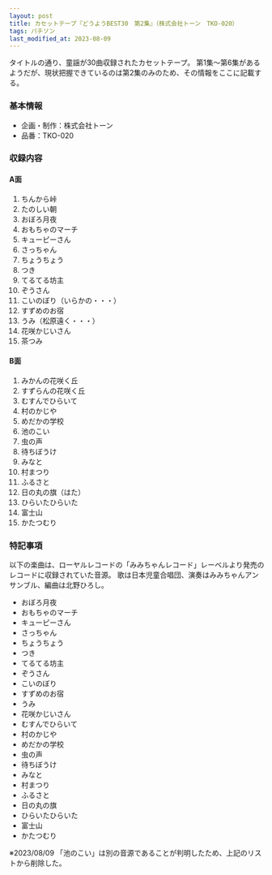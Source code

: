 ```yaml
---
layout: post
title: カセットテープ『どうようBEST30　第2集』（株式会社トーン　TKO-020）
tags: パチソン
last_modified_at: 2023-08-09
---
```

タイトルの通り、童謡が30曲収録されたカセットテープ。
第1集～第6集があるようだが、現状把握できているのは第2集のみのため、その情報をここに記載する。

### 基本情報

* 企画・制作：株式会社トーン
* 品番：TKO-020

### 収録内容

#### A面

1. ちんから峠
1. たのしい朝
1. おぼろ月夜
1. おもちゃのマーチ
1. キューピーさん
1. さっちゃん
1. ちょうちょう
1. つき
1. てるてる坊主
1. ぞうさん
1. こいのぼり（いらかの・・・）
1. すずめのお宿
1. うみ（松原遠く・・・）
1. 花咲かじいさん
1. 茶つみ

#### B面

1. みかんの花咲く丘
1. すずらんの花咲く丘
1. むすんでひらいて
1. 村のかじや
1. めだかの学校
1. 池のこい
1. 虫の声
1. 待ちぼうけ
1. みなと
1. 村まつり
1. ふるさと
1. 日の丸の旗（はた）
1. ひらいたひらいた
1. 富士山
1. かたつむり

### 特記事項

以下の楽曲は、ローヤルレコードの「みみちゃんレコード」レーベルより発売のレコードに収録されていた音源。
歌は日本児童合唱団、演奏はみみちゃんアンサンブル、編曲は北野ひろし。

* おぼろ月夜
* おもちゃのマーチ
* キューピーさん
* さっちゃん
* ちょうちょう
* つき
* てるてる坊主
* ぞうさん
* こいのぼり
* すずめのお宿
* うみ
* 花咲かじいさん
* むすんでひらいて
* 村のかじや
* めだかの学校
* 虫の声
* 待ちぼうけ
* みなと
* 村まつり
* ふるさと
* 日の丸の旗
* ひらいたひらいた
* 富士山
* かたつむり

※2023/08/09 「池のこい」は別の音源であることが判明したため、上記のリストから削除した。
